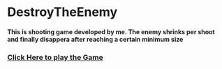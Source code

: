 # DestroyTheEnemy


#### This is shooting game developed by me. The enemy shrinks per shoot and finally disappera after reaching a certain minimum size
### [Click Here to play the Game](https://destroyenemybyutkarsh.netlify.app)



